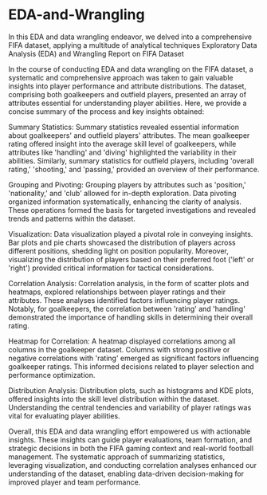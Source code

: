# EDA-and-Wrangling
In this EDA and data wrangling endeavor, we delved into a comprehensive FIFA dataset, applying a multitude of analytical techniques
Exploratory Data Analysis (EDA) and Wrangling Report on FIFA Dataset

In the course of conducting EDA and data wrangling on the FIFA dataset, a systematic and comprehensive approach was taken to gain valuable insights into player performance and attribute distributions. The dataset, comprising both goalkeepers and outfield players, presented an array of attributes essential for understanding player abilities. Here, we provide a concise summary of the process and key insights obtained:

Summary Statistics:
Summary statistics revealed essential information about goalkeepers' and outfield players' attributes. The mean goalkeeper rating offered insight into the average skill level of goalkeepers, while attributes like 'handling' and 'diving' highlighted the variability in their abilities. Similarly, summary statistics for outfield players, including 'overall rating,' 'shooting,' and 'passing,' provided an overview of their performance.

Grouping and Pivoting:
Grouping players by attributes such as 'position,' 'nationality,' and 'club' allowed for in-depth exploration. Data pivoting organized information systematically, enhancing the clarity of analysis. These operations formed the basis for targeted investigations and revealed trends and patterns within the dataset.

Visualization:
Data visualization played a pivotal role in conveying insights. Bar plots and pie charts showcased the distribution of players across different positions, shedding light on position popularity. Moreover, visualizing the distribution of players based on their preferred foot ('left' or 'right') provided critical information for tactical considerations.

Correlation Analysis:
Correlation analysis, in the form of scatter plots and heatmaps, explored relationships between player ratings and their attributes. These analyses identified factors influencing player ratings. Notably, for goalkeepers, the correlation between 'rating' and 'handling' demonstrated the importance of handling skills in determining their overall rating.

Heatmap for Correlation:
A heatmap displayed correlations among all columns in the goalkeeper dataset. Columns with strong positive or negative correlations with 'rating' emerged as significant factors influencing goalkeeper ratings. This informed decisions related to player selection and performance optimization.

Distribution Analysis:
Distribution plots, such as histograms and KDE plots, offered insights into the skill level distribution within the dataset. Understanding the central tendencies and variability of player ratings was vital for evaluating player abilities.

Overall, this EDA and data wrangling effort empowered us with actionable insights. These insights can guide player evaluations, team formation, and strategic decisions in both the FIFA gaming context and real-world football management. The systematic approach of summarizing statistics, leveraging visualization, and conducting correlation analyses enhanced our understanding of the dataset, enabling data-driven decision-making for improved player and team performance.




